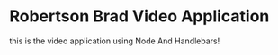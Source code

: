 <h1> Robertson Brad Video Application </h1>

<p> this is the video application using Node And Handlebars! </p>
